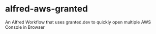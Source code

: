# alfred-aws-granted
An Alfred Workflow that uses granted.dev to quickly open multiple AWS Console in Browser
